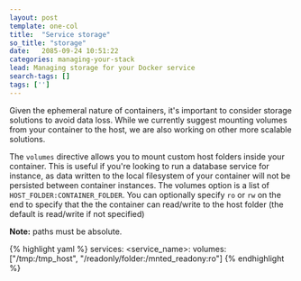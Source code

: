 ```yaml
---
layout: post
template: one-col
title:  "Service storage"
so_title: "storage"
date:   2085-09-24 10:51:22
categories: managing-your-stack
lead: Managing storage for your Docker service
search-tags: []
tags: ['']
---
```


Given the ephemeral nature of containers, it's important to consider storage solutions to avoid data loss. While we currently suggest mounting volumes from your container to the host, we are also working on other more scalable solutions.

The `volumes` directive allows you to mount custom host folders inside your container. This is useful if you're looking to run a database service for instance, as data written to the local filesystem of your container will not be persisted between container instances. The volumes option is a list of `HOST_FOLDER:CONTAINER_FOLDER`. You can optionally specify `ro` or `rw` on the end to specify that the the container can read/write to the host folder (the default is read/write if not specified)

<div class="notice notice-danger">
        <p><b>Note:</b> paths must be absolute.</p>
</div>

{% highlight yaml %}
services:
    &#60;service_name&#62;:
        volumes: ["/tmp:/tmp_host", "/readonly/folder:/mnted_readony:ro"]
{% endhighlight %}